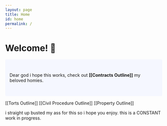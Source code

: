 ```yaml
---
layout: page
title: Home
id: home
permalink: /
---
```


# Welcome! 🌱

<p style="padding: 3em 1em; background: #f5f7ff; border-radius: 4px;">
  Dear god i hope this works, check out <span style="font-weight: bold">[[Contracts Outline]]</span> my beloved homies.
</p>

 [[Torts Outline]]
 [[Civil Procedure Outline]]
 [[Property Outline]]

i straight up busted my ass for this so i hope you enjoy. this is a CONSTANT work in progress.

<style>
  .wrapper {
    max-width: 46em;
  }
</style>
